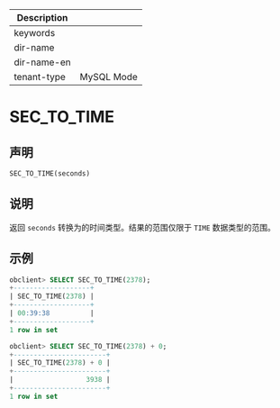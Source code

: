 | Description   |                 |
|---------------|-----------------|
| keywords      |                 |
| dir-name      |                 |
| dir-name-en   |                 |
| tenant-type   | MySQL Mode      |

# SEC_TO_TIME

## 声明

```sql
SEC_TO_TIME(seconds)
```

## 说明

返回 `seconds` 转换为的时间类型。结果的范围仅限于 `TIME` 数据类型的范围。

## 示例

```sql
obclient> SELECT SEC_TO_TIME(2378);
+-------------------+
| SEC_TO_TIME(2378) |
+-------------------+
| 00:39:38          |
+-------------------+
1 row in set

obclient> SELECT SEC_TO_TIME(2378) + 0;
+-----------------------+
| SEC_TO_TIME(2378) + 0 |
+-----------------------+
|                  3938 |
+-----------------------+
1 row in set
```
